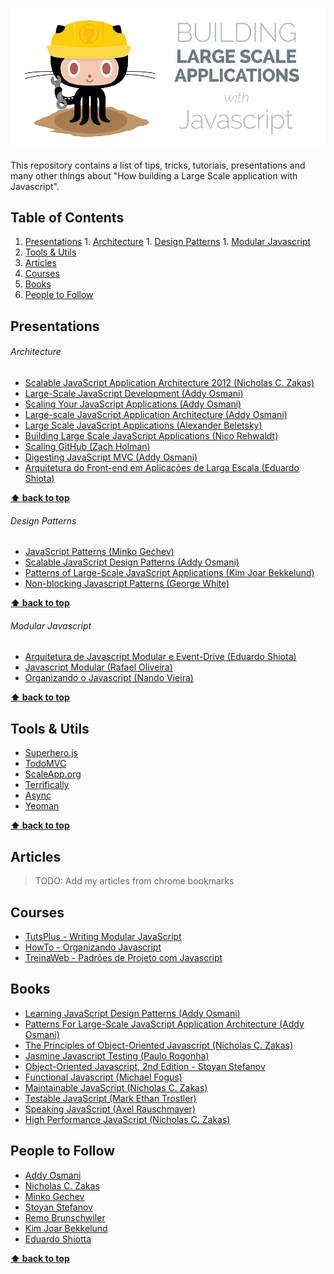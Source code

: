 ![Oneoften Logo](src/logo.png "Oneoften Logo")

This repository contains a list of tips, tricks, tutoriais, presentations and many other things about "How building a Large Scale application with Javascript".

## Table of Contents

  1. [Presentations](#presentations)
    1. [Architecture](#architecture)
    1. [Design Patterns](#design-patterns)
    1. [Modular Javascript](#modular-javascript)
  1. [Tools & Utils](#tools-&-utils)
  1. [Articles](#articles)
  1. [Courses](#courses)
  1. [Books](#books)
  1. [People to Follow](#people-to-follow)

## Presentations

###### Architecture

  - [Scalable JavaScript Application Architecture 2012 (Nicholas C. Zakas)](http://www.slideshare.net/nzakas/scalable-javascript-application-architecture-2012)
  - [Large-Scale JavaScript Development (Addy Osmani)](https://speakerdeck.com/addyosmani/large-scale-javascript-development)
  - [Scaling Your JavaScript Applications (Addy Osmani)](https://speakerdeck.com/addyosmani/scaling-your-javascript-applications)
  - [Large-scale JavaScript Application Architecture (Addy Osmani)](https://speakerdeck.com/addyosmani/large-scale-javascript-application-architecture)
  - [Large Scale JavaScript Applications (Alexander Beletsky)](https://speakerdeck.com/alexanderbeletsky/large-scale-javascript-applications)
  - [Building Large Scale JavaScript Applications (Nico Rehwaldt)](https://speakerdeck.com/nikku/building-large-scale-javascript-applications)
  - [Scaling GitHub (Zach Holman)](https://speakerdeck.com/holman/scaling-github)
  - [Digesting JavaScript MVC (Addy Osmani)](https://speakerdeck.com/addyosmani/digesting-javascript-mvc)
  - [Arquitetura do Front-end em Aplicações de Larga Escala (Eduardo Shiota)](https://www.eventials.com/pt-br/locaweb/eduardo-shiota-yasuda-arquitetura-do-front-end-em-aplicacoes-de-larga-escala/)

**[⬆ back to top](#table-of-contents)**

###### Design Patterns

  - [JavaScript Patterns (Minko Gechev)](http://blog.mgechev.com/slides/javascript-patterns/#1)
  - [Scalable JavaScript Design Patterns (Addy Osmani)](https://speakerdeck.com/addyosmani/scalable-javascript-design-patterns)
  - [Patterns of Large-Scale JavaScript Applications (Kim Joar Bekkelund)](https://speakerdeck.com/kimjoar/patterns-of-large-scale-javascript-applications-1)
  - [Non-blocking Javascript Patterns (George White)](https://speakerdeck.com/stonehippo/non-blocking-javascript-patterns)

**[⬆ back to top](#table-of-contents)**

###### Modular Javascript

  - [Arquitetura de Javascript Modular e Event-Drive (Eduardo Shiota)](https://www.eventials.com/pt-br/locaweb/arquitetura-de-javascript-modular-e-event-driven/)
  - [Javascript Modular (Rafael Oliveira)](https://www.youtube.com/watch?v=HBTwzsqA3E0)
  - [Organizando o Javascript (Nando Vieira)](https://www.youtube.com/watch?v=x9vDemjWmZQ)

**[⬆ back to top](#table-of-contents)**

## Tools & Utils

  - [Superhero.js](http://superherojs.com/)
  - [TodoMVC](http://todomvc.com/)
  - [ScaleApp.org](http://scaleapp.org/)
  - [Terrifically](http://terrifically.org)
  - [Async](http://bredele.github.io/async/)
  - [Yeoman](http://yeoman.io/)

**[⬆ back to top](#table-of-contents)**

## Articles

> TODO: Add my articles from chrome bookmarks

## Courses

  - [TutsPlus - Writing Modular JavaScript](https://tutsplus.com/tutorial/writing-modular-javascript)
  - [HowTo - Organizando Javascript](http://howtocode.com.br/cursos/organizando-javascript)  
  - [TreinaWeb - Padrões de Projeto com Javascript](http://www.treinaweb.com.br/curso/javascript-padroes-de-projeto)

## Books

  - [Learning JavaScript Design Patterns (Addy Osmani)](http://addyosmani.com/resources/essentialjsdesignpatterns/book/)
  - [Patterns For Large-Scale JavaScript Application Architecture (Addy Osmani)](http://addyosmani.com/largescalejavascript/)
  - [The Principles of Object-Oriented Javascript (Nicholas C. Zakas)](http://shop.oreilly.com/product/9781593275402.do)
  - [Jasmine Javascript Testing (Paulo Rogonha)](http://shop.oreilly.com/product/9781782167204.do)
  - [Object-Oriented Javascript, 2nd Edition - Stoyan Stefanov](http://shop.oreilly.com/product/9781849693127.do)
  - [Functional Javascript (Michael Fogus)](http://shop.oreilly.com/product/0636920028857.do)
  - [Maintainable JavaScript (Nicholas C. Zakas)](http://shop.oreilly.com/product/0636920025245.do)
  - [Testable JavaScript (Mark Ethan Trostler)](http://shop.oreilly.com/product/0636920024699.do)
  - [Speaking JavaScript (Axel Rauschmayer)](http://shop.oreilly.com/product/0636920029564.do)
  - [High Performance JavaScript (Nicholas C. Zakas)](http://shop.oreilly.com/product/9780596802806.do)

## People to Follow

  - [Addy Osmani](https://twitter.com/addyosmani)
  - [Nicholas C. Zakas](https://twitter.com/slicknet)
  - [Minko Gechev](https://twitter.com/mgechev)
  - [Stoyan Stefanov](https://twitter.com/stoyanstefanov)
  - [Remo Brunschwiler](https://twitter.com/brunschgi)
  - [Kim Joar Bekkelund](https://twitter.com/kimjoar)
  - [Eduardo Shiotta](https://twitter.com/shiota)

**[⬆ back to top](#table-of-contents)**
